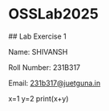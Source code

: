 # OSSLab2025

\## Lab Exercise 1

Name: SHIVANSH

Roll Number: 231B317

Email: 231b317@juetguna.in

<Solution code to part F>
x=1
y=2
print(x+y)

<End of code>



